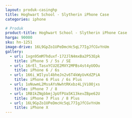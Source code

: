 ```yaml
---
layout: produk-casinghp
title: Hoghwart School - Slytherin iPhone Case
categories: iphone

# Produk
product-title: Hoghwart School - Slytherin iPhone Case
harga: 90000
sku: hn-1251
image-drive: 16L9GpZo1UPeDmcHc5qL77IgJfCGvYnUm
gallery:
  - url: 1xgn95mM7hduxf-172JlN4mxBa2P53Epk
    title: iPhone 5 / 5s / SE
  - url: 16rEl_TasxYCU2E2MXY2MPBs4st4yUOOu
    title: iPhone 6 / 6s
  - url: 166i_WIlyul4bheJn2v6T4kWyUvKdZPiA
    title: iPhone 6 Plus / 6s Plus
  - url: 1oNuwmL2MssAYsNwhtRKxbz4LjViOOjxs
    title: iPhone 7 / 8
  - url: 1RB1kZNgbbmjJpUfPUa5K13kevZBpe62U
    title: iPhone 7 Plus / 8 Plus
  - url: 16L9GpZo1UPeDmcHc5qL77IgJfCGvYnUm
    title: iPhone X
---
```

